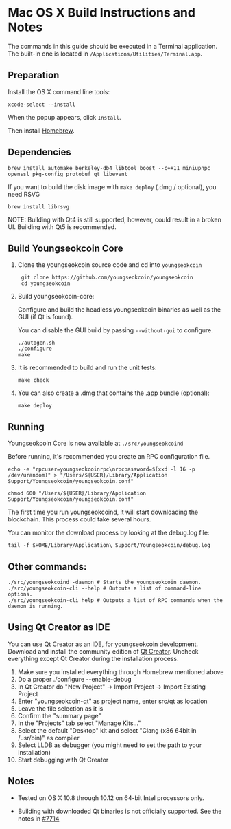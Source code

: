 Mac OS X Build Instructions and Notes
====================================
The commands in this guide should be executed in a Terminal application.
The built-in one is located in `/Applications/Utilities/Terminal.app`.

Preparation
-----------
Install the OS X command line tools:

`xcode-select --install`

When the popup appears, click `Install`.

Then install [Homebrew](https://brew.sh).

Dependencies
----------------------

    brew install automake berkeley-db4 libtool boost --c++11 miniupnpc openssl pkg-config protobuf qt libevent

If you want to build the disk image with `make deploy` (.dmg / optional), you need RSVG

    brew install librsvg

NOTE: Building with Qt4 is still supported, however, could result in a broken UI. Building with Qt5 is recommended.

Build Youngseokcoin Core
------------------------

1. Clone the youngseokcoin source code and cd into `youngseokcoin`

        git clone https://github.com/youngseokcoin/youngseokcoin
        cd youngseokcoin

2.  Build youngseokcoin-core:

    Configure and build the headless youngseokcoin binaries as well as the GUI (if Qt is found).

    You can disable the GUI build by passing `--without-gui` to configure.

        ./autogen.sh
        ./configure
        make

3.  It is recommended to build and run the unit tests:

        make check

4.  You can also create a .dmg that contains the .app bundle (optional):

        make deploy

Running
-------

Youngseokcoin Core is now available at `./src/youngseokcoind`

Before running, it's recommended you create an RPC configuration file.

    echo -e "rpcuser=youngseokcoinrpc\nrpcpassword=$(xxd -l 16 -p /dev/urandom)" > "/Users/${USER}/Library/Application Support/Youngseokcoin/youngseokcoin.conf"

    chmod 600 "/Users/${USER}/Library/Application Support/Youngseokcoin/youngseokcoin.conf"

The first time you run youngseokcoind, it will start downloading the blockchain. This process could take several hours.

You can monitor the download process by looking at the debug.log file:

    tail -f $HOME/Library/Application\ Support/Youngseokcoin/debug.log

Other commands:
-------

    ./src/youngseokcoind -daemon # Starts the youngseokcoin daemon.
    ./src/youngseokcoin-cli --help # Outputs a list of command-line options.
    ./src/youngseokcoin-cli help # Outputs a list of RPC commands when the daemon is running.

Using Qt Creator as IDE
------------------------
You can use Qt Creator as an IDE, for youngseokcoin development.
Download and install the community edition of [Qt Creator](https://www.qt.io/download/).
Uncheck everything except Qt Creator during the installation process.

1. Make sure you installed everything through Homebrew mentioned above
2. Do a proper ./configure --enable-debug
3. In Qt Creator do "New Project" -> Import Project -> Import Existing Project
4. Enter "youngseokcoin-qt" as project name, enter src/qt as location
5. Leave the file selection as it is
6. Confirm the "summary page"
7. In the "Projects" tab select "Manage Kits..."
8. Select the default "Desktop" kit and select "Clang (x86 64bit in /usr/bin)" as compiler
9. Select LLDB as debugger (you might need to set the path to your installation)
10. Start debugging with Qt Creator

Notes
-----

* Tested on OS X 10.8 through 10.12 on 64-bit Intel processors only.

* Building with downloaded Qt binaries is not officially supported. See the notes in [#7714](https://github.com/youngseokcoin/youngseokcoin/issues/7714)
